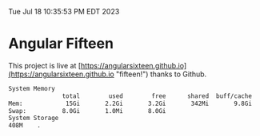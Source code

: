 Tue Jul 18 10:35:53 PM EDT 2023

# Angular Fifteen


This project is live at [https://angularsixteen.github.io](https://angularsixteen.github.io "fifteen!") thanks to Github.

```bash
System Memory
               total        used        free      shared  buff/cache   available
Mem:            15Gi       2.2Gi       3.2Gi       342Mi       9.8Gi        12Gi
Swap:          8.0Gi       1.0Mi       8.0Gi
System Storage
408M	.
```
```bash

